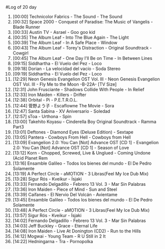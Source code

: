 #Log of 20 day

1. [00:00] Technicolor Fabrics - The Sound - The Sound
1. [00:32] Space 2000 - Conquest of Paradise: The Music of Vangelis - Blade Runner
1. [00:33] Austin TV - Asrael - Goo goo kid
1. [00:35] The Album Leaf - Into The Blue Again - The Light
1. [00:39] The Album Leaf - In A Safe Place - Window
1. [00:43] The Album Leaf - Torey's Distraction - Original Soundtrack - Cowgirl
1. [00:45] The Album Leaf - One Day I'll Be on Time - In Between Lines
1. [09:15] Siddhartha - El Vuelo del Pez - Loco
1. [09:18] Dorian - La velocidad del vacío - Soda Stereo
1. [09:19] Siddhartha - El Vuelo del Pez - Loco
1. [12:29] Neon Genesis Evangelion OST Vol. III - Neon Genesis Evangelion OST Vol. III - Fly Me to the Moon -B-22A- [TV Size]
1. [12:31] John Frusciante - Shadows Collide With People - In Relief
1. [12:33] Iron Maiden - Killers - Drifter
1. [12:38] Orbital - Pi - P.E.T.R.O.L.
1. [12:44] 菅野よう子 - Escaflowne The Movie - Sora
1. [12:47] Santa Sabina - XV Aniversario - Soledad
1. [12:57] sToa - Urthona - Spin
1. [13:00] Takehito Koyasu - Cinderella Boy Original Soundtrack - Ramma Part3
1. [13:01] Deftones - Diamond Eyes (Deluxe Edition) - Sextape
1. [13:05] Pantera - Cowboys From Hell - Cowboys from Hell
1. [13:09] Evangelion 2.0: You Can [Not] Advance OST [CD 1] - Evangelion 2.0: You Can [Not] Advance OST [CD 1] - Season of Love
1. [13:12] Korn - Chopped, Screwed, Live & Unglued - Coming Undone (Acid Planet Rem
1. [13:16] Ensamble Galileo - Todos los bienes del mundo - El De Pedro Solamente
1. [13:19] A Perfect Circle - aMOTION - 3 Libras(Feel My Ice Dub Mix)
1. [13:28] Sigur Rós - Kveikur - Ísjaki
1. [13:33] Fernando Delgadillo - Febrero 13 Vol. 3 - Mar Sin Palabras
1. [13:36] Iron Maiden - Piece of Mind - Sun and Steel
1. [13:39] Caifanes - El Nervio Del Volcán - Avientame
1. [13:45] Ensamble Galileo - Todos los bienes del mundo - El De Pedro Solamente
1. [13:48] A Perfect Circle - aMOTION - 3 Libras(Feel My Ice Dub Mix)
1. [13:57] Sigur Rós - Kveikur - Ísjaki
1. [14:02] Fernando Delgadillo - Febrero 13 Vol. 3 - Mar Sin Palabras
1. [14:03] Jeff Buckley - Grace - Eternal Life
1. [14:08] Iron Maiden - Live At Donington (CD2) - Run to the Hills
1. [14:12] Mogwai - Young Team - R U Still in 2 It
1. [14:22] Hedningarna - Tra - Pornopolka
